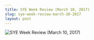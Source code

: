 ```yaml
---
title: SYE Week Review (March 10, 2017)
slug: sye-week-review-march-10-2017
layout: post
---
```


![SYE Week Review (March 10, 2017)](/media_root/file_archive/SYE_Weekly_Review._Mar_10.jpeg "SYE Week Review (March 10, 2017)")
